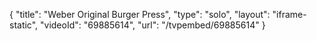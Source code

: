 {
    "title": "Weber Original Burger Press",
    "type": "solo",
    "layout": "iframe-static",
    "videoId": "69885614",
    "url": "\/tvpembed\/69885614"
}